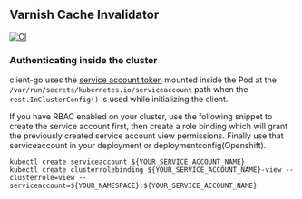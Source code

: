 ## Varnish Cache Invalidator
[![CI](https://github.com/bilalcaliskan/varnish-cache-invalidator/workflows/CI/badge.svg?event=push)](https://github.com/bilalcaliskan/varnish-cache-invalidator/actions?query=workflow%3ACI)

### Authenticating inside the cluster

client-go uses the [service account token](https://kubernetes.io/docs/tasks/configure-pod-container/configure-service-account/) 
mounted inside the Pod at the `/var/run/secrets/kubernetes.io/serviceaccount` path when the
`rest.InClusterConfig()` is used while initializing the client.

If you have RBAC enabled on your cluster, use the following
snippet to create the service account first, then create a role binding which 
will grant the previously created service account view
permissions. Finally use that serviceaccount in your deployment or deploymentconfig(Openshift).

```
kubectl create serviceaccount ${YOUR_SERVICE_ACCOUNT_NAME}
kubectl create clusterrolebinding ${YOUR_SERVICE_ACCOUNT_NAME}-view --clusterrole=view --serviceaccount=${YOUR_NAMESPACE}:${YOUR_SERVICE_ACCOUNT_NAME}
```